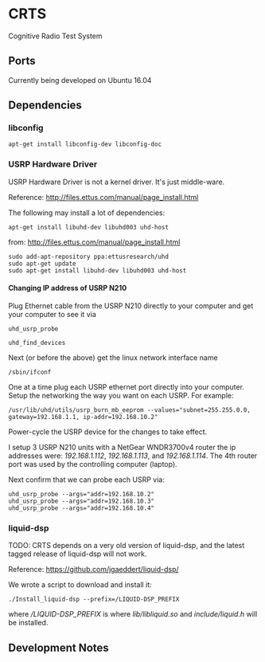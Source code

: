 # CRTS
Cognitive Radio Test System


## Ports

Currently being developed on Ubuntu 16.04


## Dependencies

### libconfig


```console
apt-get install libconfig-dev libconfig-doc

```

### USRP Hardware Driver

USRP Hardware Driver is not a kernel driver.  It's just middle-ware.

Reference: http://files.ettus.com/manual/page_install.html

The following may install a lot of dependencies: 
```console
apt-get install libuhd-dev libuhd003 uhd-host
```

from: http://files.ettus.com/manual/page_install.html
```console
sudo add-apt-repository ppa:ettusresearch/uhd
sudo apt-get update
sudo apt-get install libuhd-dev libuhd003 uhd-host
```

#### Changing IP address of USRP N210

Plug Ethernet cable from the USRP N210 directly to your computer
and get your computer to see it via

```console
uhd_usrp_probe
```

```console
uhd_find_devices
```

Next (or before the above) get the linux network interface name

```console
/sbin/ifconf
```

One at a time plug each USRP ethernet port directly into your computer.
Setup the networking the way you want on each USRP.  For example:

```console
/usr/lib/uhd/utils/usrp_burn_mb_eeprom --values="subnet=255.255.0.0, gateway=192.168.1.1, ip-addr=192.168.10.2"
```
Power-cycle the USRP device for the changes to take effect.

I setup 3 USRP N210 units with a NetGear WNDR3700v4 router the ip
addresses were: *192.168.1.112*, *192.168.1.113*, and *192.168.1.114*.
The 4th router port was used by the controlling computer (laptop).


Next confirm that we can probe each USRP via:

```console
uhd_usrp_probe --args="addr=192.168.10.2"
uhd_usrp_probe --args="addr=192.168.10.3"
uhd_usrp_probe --args="addr=192.168.10.4"
```


### liquid-dsp

TODO: CRTS depends on a very old version of liquid-dsp, and
the latest tagged release of liquid-dsp will not work.

Reference: https://github.com/jgaeddert/liquid-dsp/

We wrote a script to download and install it:
```console
./Install_liquid-dsp --prefix=/LIQUID-DSP_PREFIX
```
where */LIQUID-DSP_PREFIX* is where *lib/libliquid.so* and
*include/liquid.h* will be installed.



## Development Notes


